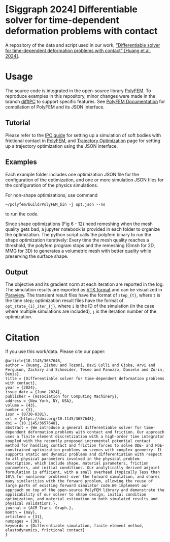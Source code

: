 # [Siggraph 2024] Differentiable solver for time-dependent deformation problems with contact
A repository of the data and script used in our work, ["Differentiable solver for time-dependent deformation problems with contact" [Huang et al. 2024]](https://dl.acm.org/doi/10.1145/3657648).

# Usage

The source code is integrated in the open-source library [PolyFEM](https://polyfem.github.io/). To reproduce examples in this repository, minor changes were made in the branch [diffIPC](https://github.com/polyfem/polyfem/tree/diffIPC) to support specific features. See [PolyFEM Documentation](https://polyfem.github.io/polyfem/index.html) for compilation of PolyFEM and its JSON interface.


## Tutorial

Please refer to the [IPC guide](https://polyfem.github.io/tutorials/ipc_quick_start_guide/ipc_quick_start_guide/) for setting up a simulation of soft bodies with frictional contact in [PolyFEM](https://polyfem.github.io/), and [Trajectory Optimization](https://polyfem.github.io/tutorials/trajectory-optimization/trajectory-optimization/) page for setting up a trajectory optimization using the JSON interface.

## Examples

Each example folder includes one optimization JSON file for the configuration of the optimization, and one or more simulation JSON files for the configuration of the physics simulations.

For non-shape optimizations, use command
```
~/polyfem/build/PolyFEM_bin -j opt.json --ns
```
to run the code. 

Since shape optimizations (Fig 6 - 12) need remeshing when the mesh quality gets bad, a jupyter notebook is provided in each folder to organize the optimization. The python script calls the polyfem binary to run the shape optimization iteratively: Every time the mesh quality reaches a threshold, the polyfem program stops and the remeshing (Gmsh for 2D, MMG for 3D) to generates a volumetric mesh with better quality while preserving the surface shape.

## Output

The objective and its gradient norm at each iteration are reported in the log. The simulation results are exported as [VTK format](https://docs.vtk.org/en/latest/design_documents/VTKFileFormats.html) and can be visualized in [Paraview](https://www.paraview.org). The transient result files have the format of `step_{t}`, where `t` is the time step; optimization result files have the format of `opt_state_{i}_iter_{j}`, where `i` is the ID of the simulation (in the case where multiple simulations are included), `j` is the iteration number of the optimization.

# Citation
If you use this work/data. Please cite our paper:

```
@article{10.1145/3657648,
author = {Huang, Zizhou and Tozoni, Davi Colli and Gjoka, Arvi and Ferguson, Zachary and Schneider, Teseo and Panozzo, Daniele and Zorin, Denis},
title = {Differentiable solver for time-dependent deformation problems with contact},
year = {2024},
issue_date = {June 2024},
publisher = {Association for Computing Machinery},
address = {New York, NY, USA},
volume = {43},
number = {3},
issn = {0730-0301},
url = {https://doi.org/10.1145/3657648},
doi = {10.1145/3657648},
abstract = {We introduce a general differentiable solver for time-dependent deformation problems with contact and friction. Our approach uses a finite element discretization with a high-order time integrator coupled with the recently proposed incremental potential contact method for handling contact and friction forces to solve ODE- and PDE-constrained optimization problems on scenes with complex geometry. It supports static and dynamic problems and differentiation with respect to all physical parameters involved in the physical problem description, which include shape, material parameters, friction parameters, and initial conditions. Our analytically derived adjoint formulation is efficient, with a small overhead (typically less than 10\% for nonlinear problems) over the forward simulation, and shares many similarities with the forward problem, allowing the reuse of large parts of existing forward simulator code.We implement our approach on top of the open-source PolyFEM library and demonstrate the applicability of our solver to shape design, initial condition optimization, and material estimation on both simulated results and physical validations.},
journal = {ACM Trans. Graph.},
month = {may},
articleno = {31},
numpages = {30},
keywords = {Differentiable simulation, finite element method, elastodynamics, frictional contact}
}
```
